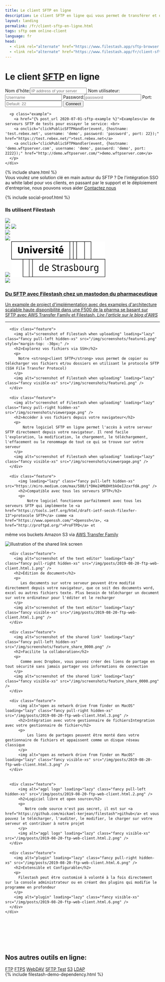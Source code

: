 ```yaml
---
title: Le client SFTP en ligne
description: Le client SFTP en ligne qui vous permet de transférer et de gérer tous vos fichiers sur vos serveurs SFTP directement depuis votre navigateur.
layout: landing
permalink: /fr/client-sftp-en-ligne.html
tags: sftp oem online-client
language: fr
head:
  - <link rel="alternate" href="https://www.filestash.app/sftp-browser.html" hreflang="en" />
  - <link rel="alternate" href="https://www.filestash.app/fr/client-sftp-en-ligne.html" hreflang="fr" />
---
```


<link rel="stylesheet" href="/css/landing-page.css">
<link rel="stylesheet" href="/css/landing-page-login.css">

<div id="splash" class="nopadding">
  <div class="row">
    <div class="col-sm-12">
      <div class="hgroup">
        <h1>Le client <a href="https://en.wikipedia.org/wiki/SSH_File_Transfer_Protocol">SFTP</a> en ligne</h1>
      </div>
      <form onsubmit='$("form input[type=\"submit\"]").attr("value", "LOADING...")' action="https://demo.filestash.app/login" method="GET">
        <input type="hidden" name="type" value="sftp" />
        <label>
          <span>Nom d'hôte:</span><input type="text" name="hostname" placeholder="IP address of your server" required/>
        </label>
        <label>
          <span>Nom utilisateur:</span><input default="anonymous" type="text" name="username" placeholder="Username"/>
        </label>
        <label>
          <span>Password:</span><input type="password" name="password" placeholder="password"/>
        </label>
        <label>
          <span>Port:</span><input type="text" name="port" placeholder="Default: 22"/>
        </label>
        <input type="submit" value="Connect" class="btn" />
      </form>
      <script>
        function clickPublicSFTPHandler(e, data){
            e.preventDefault();
            for(var key in data){
                document.querySelector("form [name='"+key+"']").value = data[key]
            }
            document.querySelector("form input[type='submit']").click()
        }
      </script>

      <p class="example">
        <a href="{% post_url 2020-07-01-sftp-example %}">Examples</a> de serveurs SFTP de tests pour essayer le service: <br>
        <a onclick="clickPublicSFTPHandler(event, {hostname: 'test.rebex.net', username: 'demo', password: 'password', port: 22});" href="https://test.rebex.net/">test.rebex.net</a>
        <a onclick="clickPublicSFTPHandler(event, {hostname: 'demo.wftpserver.com', username: 'demo', password: 'demo', port: 2222});" href="http://demo.wftpserver.com/">demo.wftpserver.com</a>
      </p>
    </div>
  </div>
  {% include share.html %}
  <div class="container">
    <div id="oem">
      <span>
        Vous voulez une solution clé en main autour du SFTP ? De l'intégration SSO au white label pour vos clients, en passant par le support et le déploiement d'entreprise, nous pouvons vous aider
      </span>
      <a href="/pricing/?modal=enterprise" class="btn">Contactez nous</a>
    </div>
  </div>
</div>
<div class="waveshape"></div>

{% include social-proof.html %}
<div class="social-proof">
  <h3>Ils utilisent Filestash</h3>
  <div class="flex">
    <div><img src="/img/companies/schneider-electric.png" /></div>
    <a href="https://www.media.mit.edu/posts/file-sharing/"><img src="/img/companies/mit.png" /></a>
    <a href="/img/companies/insa-toulouse-proof.png"><img src="/img/companies/insa-toulouse.png" /></a>
    <div><img src="/img/companies/dhl.png" /></div>
    <div><img src="/img/companies/bell.png" /></div>
  </div>
  <div class="flex">
    <a href="/img/companies/university_clermont-proof.png"><img src="/img/companies/university_clermont.png" /></a>
    <a href="/img/companies/university_strasbourg-proof.png"><img src="/img/companies/university_strasbourg.png" /></a>
    <div><img src="/img/companies/shell.png" /></div>
  </div>
</div>

<div class="technical-resources container">
    <a href="https://aws.amazon.com/blogs/storage/how-regeneron-built-a-secure-and-scalable-file-transfer-service-using-aws-transfer-family/">
        <h3>Du SFTP avec Filestash chez un mastodon du pharmaceutique</h3>
        Un example de project d'implémentation avec des examples d'architecture scalable haute disponibilité dans une F500 de la pharma se basant sur SFTP avec AWS Transfer Family et Filestash.
        <i>Lire l'article sur le blog d'AWS</i>
    </a>
</div>

<hr class="spacer"/>

<script type="application/ld+json">
{
  "@context": "http://schema.org",
  "@type": "SoftwareApplication",
  "name": "SFTP Client",
  "applicationCategory": "WebApplication",
  "operatingSystem": "Any",
  "description": "Le client SFTP en ligne qui vous permet de transférer et de gérer tous vos fichiers sur vos serveurs SFTP directement depuis votre navigateur.",
  "url": "https://www.filestash.app/fr/client-sftp-en-ligne.html",
  "screenshot": [
    "https://www.filestash.app/img/screenshots/viewerpage.png",
    "https://www.filestash.app/img/screenshots/feature1.png"
  ],
  "featureList": [
    "Un gestionnaire de fichiers comme si vous étiez en local",
    "Téléchargement et envoi de vos fichiers sur votre serveur SFTP",
    "Navigation et gestion faciles de votre serveur",
    "Visualisation et édition de vos documents directement sur votre serveur SFTP",
    "Extensible via des plugins"
  ],
  "aggregateRating": {
    "@type": "AggregateRating",
    "ratingValue": "5",
    "ratingCount": "33"
  },
  "offers": {
    "@type": "Offer",
    "priceCurrency": "USD",
    "price": "0.1"
  },
  "aggregateRating": {
    "@type": "AggregateRating",
    "ratingValue": "5",
    "ratingCount": "10025"
  },
  "interactionStatistic": [
    {
      "@type": "InteractionCounter",
      "interactionType": "https://schema.org/LikeAction",
      "userInteractionCount": 9314,
      "description": "GitHub stars - https://github.com/mickael-kerjean/filestash"
    },
    {
      "@type": "InteractionCounter",
      "interactionType": "https://schema.org/LikeAction",
      "userInteractionCount": 31,
      "description": "source: https://alternativeto.net/software/nuage-app/"
    }
  ],
  "review": [
    {
      "@type": "Review",
      "reviewRating": {
        "@type": "Rating",
        "ratingValue": "5"
      },
      "author": {
        "@type": "Person",
        "name": "Chris Meng"
      }
    },
    {
      "@type": "Review",
      "reviewRating": {
        "@type": "Rating",
        "ratingValue": "5"
      },
      "author": {
        "@type": "Person",
        "name": "David Carrillo Jr"
      }
    }
  ]
}
</script>

<div id="features" style="padding-bottom:0">
  <div class="container large">
    <div class="row features main">

      <div class="feature">
        <img alt="screenshot of Filestash when uploading" loading="lazy" class="fancy pull-left hidden-xs" src="/img/screenshots/feature1.png" style="margin-top: -30px;" />
        <h2>Explorez vos fichiers via SSH</h2>
        <p>
          Notre <strong>client SFTP</strong> vous permet de copier ou télécharger vos fichiers et/ou dossiers en utilisant le protocole SFTP (SSH File Transfer Protocol)
        </p>
        <img alt="screenshot of Filestash when uploading" loading="lazy" class="fancy visible-xs" src="/img/screenshots/feature1.png" />
      </div>

      <div class="feature">
        <img alt="screenshot of Filestash when uploading" loading="lazy" class="fancy pull-right hidden-xs" src="/img/screenshots/viewerpage.png" />
        <h2>Accéder à vos fichiers depuis votre navigateur</h2>
        <p>
            Notre logiciel SFTP en ligne permet l'accès à votre serveur SFTP directement depuis votre navigateur. Il rend facile l'exploration, la modification, le chargement, le téléchargement, l'effacement ou le renommage de tout ce qui se trouve sur votre serveur
        </p>
        <img alt="screenshot of Filestash when uploading" loading="lazy" class="fancy visible-xs" src="/img/screenshots/viewerpage.png" />
      </div>

      <div class="feature">
          <img loading="lazy" class="fancy pull-left hidden-xs" src="https://miro.medium.com/max/580/1*DHe24MbDHtbkOeIJzxrfdA.png" />
          <h2>Compatible avec tous les serveurs SFTP</h2>
          <p>
              Notre logiciel fonctionne parfaitement avec tous les serveurs SFTP qui implémente le <a href="https://tools.ietf.org/html/draft-ietf-secsh-filexfer-13">protocole SFTP</a> comme <a href="https://www.openssh.com/">Openssh</a>, <a href="http://proftpd.org/">ProFTPD</a> et
même vos buckets Amazon S3 via <a href="https://console.aws.amazon.com/transfer/home">AWS Transfer Family</a>
        </p>
        <img alt="illustration of the shared link screen" loading="lazy" class="fancy visible-xs" src="/img/posts/2019-11-26-s3.png" />
      </div>

      <div class="feature">
        <img alt="screenshot of the text editor" loading="lazy" class="fancy pull-right hidden-xs" src="/img/posts/2019-08-20-ftp-web-client.html.1.png" />
        <h2>Édition de document</h2>
        <p>
           Les documents sur votre serveur peuvent être modifié directement depuis votre navigateur, que ce soit des documents word, excel ou autres fichiers texte. Plus besoin de télécharger un document sur votre ordinateur pour l'éditer et le recharger
        </p>
        <img alt="screenshot of the text editor" loading="lazy" class="fancy visible-xs" src="/img/posts/2019-08-20-ftp-web-client.html.1.png" />
      </div>

      <div class="feature">
        <img alt="screenshot of the shared link" loading="lazy" class="fancy pull-left hidden-xs" src="/img/screenshots/feature_share_0000.png" />
        <h2>Facilite la collaboration</h2>
        <p>
           Comme avec Dropbox, vous pouvez créer des liens de partage en tout sécurité sans jamais partager vos informations de connection
        </p>
        <img alt="screenshot of the shared link" loading="lazy" class="fancy visible-xs" src="/img/screenshots/feature_share_0000.png" />
      </div>

      <div class="feature">
          <img alt="open as network drive from finder on MacOS" loading="lazy" class="fancy pull-right hidden-xs" src="/img/posts/2019-08-20-ftp-web-client.html.3.png" />
          <h2>Intégration avec votre gestionnaire de fichiersIntegration avec votre gestionnaire de fichier</h2>
          <p>
              Les liens de partages peuvent être monté dans votre gestionnaire de fichiers et appaissent comme un disque réseau classique
          </p>
          <img alt="open as network drive from finder on MacOS" loading="lazy" class="fancy visible-xs" src="/img/posts/2019-08-20-ftp-web-client.html.3.png" />
      </div>


      <div class="feature">
          <img alt="agpl logo" loading="lazy" class="fancy pull-left hidden-xs" src="/img/posts/2019-08-20-ftp-web-client.html.2.png" />
          <h2>Logiciel libre et open source</h2>
          <p>
             Notre code source n'est pas secret, il est sur <a href="https://github.com/mickael-kerjean/filestash">github</a> et vous pouvez le télécharger, l'auditer, le modifier, le charger sur votre serveur et contribuer à notre projet
          </p>
          <img alt="agpl logo" loading="lazy" class="fancy visible-xs" src="/img/posts/2019-08-20-ftp-web-client.html.2.png" />
      </div>

      <div class="feature">
        <img alt="plugin" loading="lazy" class="fancy pull-right hidden-xs" src="/img/posts/2019-08-20-ftp-web-client.html.6.png" />
        <h2>Extensible et Configurable</h2>
        <p>
          Filestash peut être customisé à volonté à la fois directement sur la console administrateur ou en créant des plugins qui modifie le programme en profondeur
        </p>
        <img alt="plugin" loading="lazy" class="fancy visible-xs" src="/img/posts/2019-08-20-ftp-web-client.html.6.png" />
      </div>
    </div>
  </div>

  <br><br><br><br><br>

  <div class="call-to-action">
    <h2>Nos autres outils en ligne:</h2>
    <a class="btn light" href="{% post_url 2019-11-26-ftp-web-client-fr %}">FTP</a>
    <a class="btn light" href="{% post_url 2019-11-26-ftp-web-client-fr %}">FTPS</a>
    <a class="btn light" href="{% post_url 2021-10-18-webdav-client-fr %}">WebDAV</a>
    <a class="btn light" href="{% post_url 2020-08-31-sftp-online-test %}">SFTP Test</a>
    <a class="btn light" href="{% post_url 2019-11-21-s3-browser-fr %}">S3</a>
    <a class="btn light" href="{% post_url 2020-01-04-ldap-browser %}">LDAP</a>
  </div>
</div>
{% include filestash-demo-dependency.html %}
